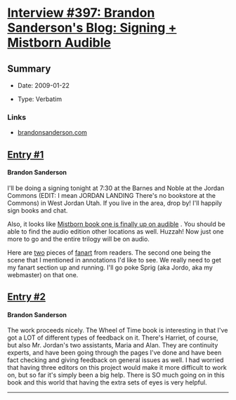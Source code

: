 # [Interview #397: Brandon Sanderson's Blog: Signing + Mistborn Audible](https://www.theoryland.com/intvmain.php?i=397)

## Summary

- Date: 2009-01-22

- Type: Verbatim

### Links

- [brandonsanderson.com](http://www.brandonsanderson.com/blog/752/Signing--Mistborn-Audible)


## [Entry #1](./t-397/1)

#### Brandon Sanderson

I'll be doing a signing tonight at 7:30 at the Barnes and Noble at the Jordan Commons (EDIT: I mean JORDAN LANDING There's no bookstore at the Commons) in West Jordan Utah. If you live in the area, drop by! I'll happily sign books and chat.

Also, it looks like
[Mistborn book one is finally up on audible](http://www.audible.com/adbl/site/enSearch/searchResults.jsp?BV_UseBVCookie=Yes&N=0&Ntx=mode%2Bmatchallpartial&D=mistborn&Dx=mode%2Bmatchallpartial&Ntk=S_Keywords&Ntt=mistborn&x=0&y=0)
. You should be able to find the audio edition other locations as well. Huzzah! Now just one more to go and the entire trilogy will be on audio.

Here are
[two](http://platypus.slothradio.com/Platypus/Art_files/Media/Mistborn/Mistborn.jpg)
pieces of
[fanart](http://fc33.deviantart.com/fs41/f/2009/014/d/4/Vin_in_Mist_with_Koloss_by_Zlurpo.jpg)
from readers. The second one being the scene that I mentioned in annotations I'd like to see. We really need to get my fanart section up and running. I'll go poke Sprig (aka Jordo, aka my webmaster) on that one.

## [Entry #2](./t-397/2)

#### Brandon Sanderson

The work proceeds nicely. The Wheel of Time book is interesting in that I've got a LOT of different types of feedback on it. There's Harriet, of course, but also Mr. Jordan's two assistants, Maria and Alan. They are continuity experts, and have been going through the pages I've done and have been fact checking and giving feedback on general issues as well. I had worried that having three editors on this project would make it more difficult to work on, but so far it's simply been a big help. There is SO much going on in this book and this world that having the extra sets of eyes is very helpful.


---

